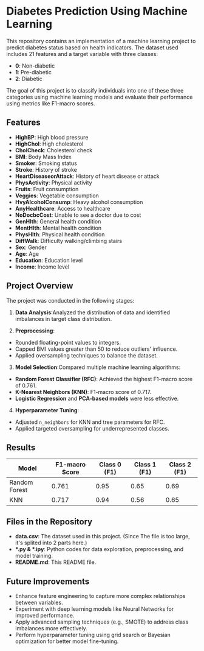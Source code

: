 # Diabetes Prediction Using Machine Learning

This repository contains an implementation of a machine learning project to predict diabetes status based on health indicators. The dataset used includes 21 features and a target variable with three classes:

* **0**: Non-diabetic
* **1**: Pre-diabetic
* **2**: Diabetic

The goal of this project is to classify individuals into one of these three categories using machine learning models and evaluate their performance using metrics like F1-macro scores.

## Features

* **HighBP**: High blood pressure
* **HighChol**: High cholesterol
* **CholCheck**: Cholesterol check
* **BMI**: Body Mass Index
* **Smoker**: Smoking status
* **Stroke**: History of stroke
* **HeartDiseaseorAttack**: History of heart disease or attack
* **PhysActivity**: Physical activity
* **Fruits**: Fruit consumption
* **Veggies**: Vegetable consumption
* **HvyAlcoholConsump**: Heavy alcohol consumption
* **AnyHealthcare**: Access to healthcare
* **NoDocbcCost**: Unable to see a doctor due to cost
* **GenHlth**: General health condition
* **MentHlth**: Mental health condition
* **PhysHlth**: Physical health condition
* **DiffWalk**: Difficulty walking/climbing stairs
* **Sex**: Gender
* **Age**: Age
* **Education**: Education level
* **Income**: Income level

## Project Overview

The project was conducted in the following stages:

1. **Data Analysis**:Analyzed the distribution of data and identified imbalances in target class distribution.
  
2. **Preprocessing**:
  
  * Rounded floating-point values to integers.
  * Capped BMI values greater than 50 to reduce outliers' influence.
  * Applied oversampling techniques to balance the dataset.
3. **Model Selection**:Compared multiple machine learning algorithms:
  
  * **Random Forest Classifier (RFC)**: Achieved the highest F1-macro score of 0.761.
  * **K-Nearest Neighbors (KNN)**: F1-macro score of 0.717.
  * **Logistic Regression** and **PCA-based models** were less effective.
4. **Hyperparameter Tuning**:
  
  * Adjusted `n_neighbors` for KNN and tree parameters for RFC.
  * Applied targeted oversampling for underrepresented classes.

## Results

| Model | F1-macro Score | Class 0 (F1) | Class 1 (F1) | Class 2 (F1) |
| --- | --- | --- | --- | --- |
| Random Forest | 0.761 | 0.95 | 0.65 | 0.69 |
| KNN | 0.717 | 0.94 | 0.56 | 0.65 |

## Files in the Repository

* **data.csv**: The dataset used in this project. (Since The file is too large, it's splited into 2 parts here.)
* **\*.py & \*.ipy**: Python codes for data exploration, preprocessing, and model training.
* **README.md**: This README file.

## Future Improvements

* Enhance feature engineering to capture more complex relationships between variables.
* Experiment with deep learning models like Neural Networks for improved performance.
* Apply advanced sampling techniques (e.g., SMOTE) to address class imbalances more effectively.
* Perform hyperparameter tuning using grid search or Bayesian optimization for better model fine-tuning.
